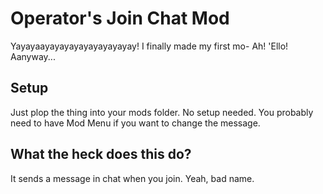 # Operator's Join Chat Mod
Yayayaayayayayayayayayayay! I finally made my first mo- Ah! 'Ello! Aanyway...

## Setup
Just plop the thing into your mods folder. No setup needed.
You probably need to have Mod Menu if you want to change the message.

## What the heck does this do?
It sends a message in chat when you join. Yeah, bad name.